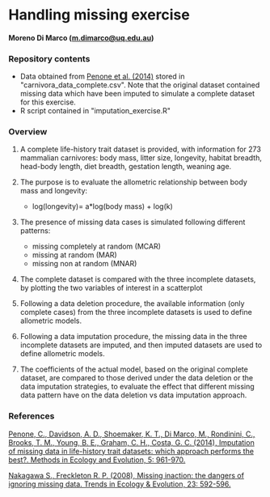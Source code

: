 # Handling missing exercise
#### Moreno Di Marco (m.dimarco@uq.edu.au)

### Repository contents
* Data obtained from [Penone et al. (2014)](http://onlinelibrary.wiley.com/doi/10.1111/2041-210X.12232/abstract) stored in "carnivora_data_complete.csv". Note that the original dataset contained missing data which have been imputed to simulate a complete dataset for this exercise.
* R script contained in "imputation_exercise.R"

### Overview
1. A complete life-history trait dataset is provided, with information for 273 mammalian carnivores: body mass, litter size, longevity, habitat breadth, head-body length, diet breadth, gestation length, weaning age.

2. The purpose is to evaluate the allometric relationship between body mass and longevity:
	* log(longevity)= a*log(body mass) + log(k)

3. The presence of missing data cases is simulated following different patterns:
	* missing completely at random (MCAR)
	* missing at random (MAR)
	* missing non at random (MNAR)

4. The complete dataset is compared with the three incomplete datasets, by plotting the two variables of interest in a scatterplot

5. Following a data deletion procedure, the available information (only complete cases) from the three incomplete datasets is used to define allometric models.

6. Following a data imputation procedure, the missing data in the three incomplete datasets are imputed, and then imputed datasets are used to define allometric models.

7. The coefficients of the actual model, based on the original complete dataset, are compared to those derived under the data deletion or the data imputation strategies, to evaluate the effect that different missing data pattern have on the data deletion vs data imputation approach.
 
### References
[Penone, C., Davidson, A. D., Shoemaker, K. T., Di Marco, M., Rondinini, C., Brooks, T. M., Young, B. E., Graham, C. H., Costa, G. C. (2014), Imputation of missing data in life-history trait datasets: which approach performs the best?. Methods in Ecology and Evolution, 5: 961-970.](http://onlinelibrary.wiley.com/doi/10.1111/2041-210X.12232/abstract)

[Nakagawa S., Freckleton R. P. (2008), Missing inaction: the dangers of ignoring missing data. Trends in Ecology & Evolution, 23: 592-596.](http://www.sciencedirect.com/science/article/pii/S0169534708002772)
